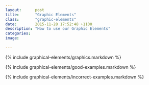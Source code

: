 ```yaml
---
layout:      post
title:       "Graphic Elements"
class:       "graphic-elements"
date:        2015-11-28 17:52:48 +1100
description: "How to use our Graphic Elements"
categories: 
image:      
 
---
```


{% include graphical-elements/graphics.markdown %}

{% include graphical-elements/good-examples.markdown %}

{% include graphical-elements/incorrect-examples.markdown %}